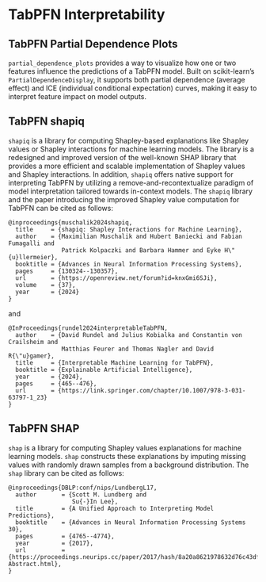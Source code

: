 # TabPFN Interpretability

## TabPFN Partial Dependence Plots

``partial_dependence_plots`` provides a way to visualize how one or two features
influence the predictions of a TabPFN model. Built on scikit-learn’s
`PartialDependenceDisplay`, it supports both partial dependence (average effect)
and ICE (individual conditional expectation) curves, making it easy to interpret
feature impact on model outputs.

## TabPFN shapiq

``shapiq`` is a library for computing Shapley-based explanations like Shapley values or Shapley
interactions for machine learning models. The library is a redesigned and improved version of
the well-known SHAP library that provides a more efficient and scalable implementation of Shapley
values and Shapley interactions. In addition, ``shapiq`` offers native support for interpreting
TabPFN by utilizing a remove-and-recontextualize paradigm of model interpretation tailored towards
in-context models. The ``shapiq`` library and the paper introducing the improved Shapley value
computation for TabPFN can be cited as follows:

```bibtext
@inproceedings{muschalik2024shapiq,
  title     = {shapiq: Shapley Interactions for Machine Learning},
  author    = {Maximilian Muschalik and Hubert Baniecki and Fabian Fumagalli and
               Patrick Kolpaczki and Barbara Hammer and Eyke H\"{u}llermeier},
  booktitle = {Advances in Neural Information Processing Systems},
  pages     = {130324--130357},
  url       = {https://openreview.net/forum?id=knxGmi6SJi},
  volume    = {37},
  year      = {2024}
}
```
and
```bibtext
@InProceedings{rundel2024interpretableTabPFN,
  author    = {David Rundel and Julius Kobialka and Constantin von Crailsheim and
               Matthias Feurer and Thomas Nagler and David R{\"u}gamer},
  title     = {Interpretable Machine Learning for TabPFN},
  booktitle = {Explainable Artificial Intelligence},
  year      = {2024},
  pages     = {465--476},
  url       = {https://link.springer.com/chapter/10.1007/978-3-031-63797-1_23}
}

```

## TabPFN SHAP

``shap`` is a library for computing Shapley values explanations for machine learning models.
``shap`` constructs these explanations by imputing missing values with randomly drawn samples from
a background distribution. The ``shap`` library can be cited as follows:

```bibtext
@inproceedings{DBLP:conf/nips/LundbergL17,
  author       = {Scott M. Lundberg and
                  Su{-}In Lee},
  title        = {A Unified Approach to Interpreting Model Predictions},
  booktitle    = {Advances in Neural Information Processing Systems 30},
  pages        = {4765--4774},
  year         = {2017},
  url          = {https://proceedings.neurips.cc/paper/2017/hash/8a20a8621978632d76c43dfd28b67767-Abstract.html},
}
```
